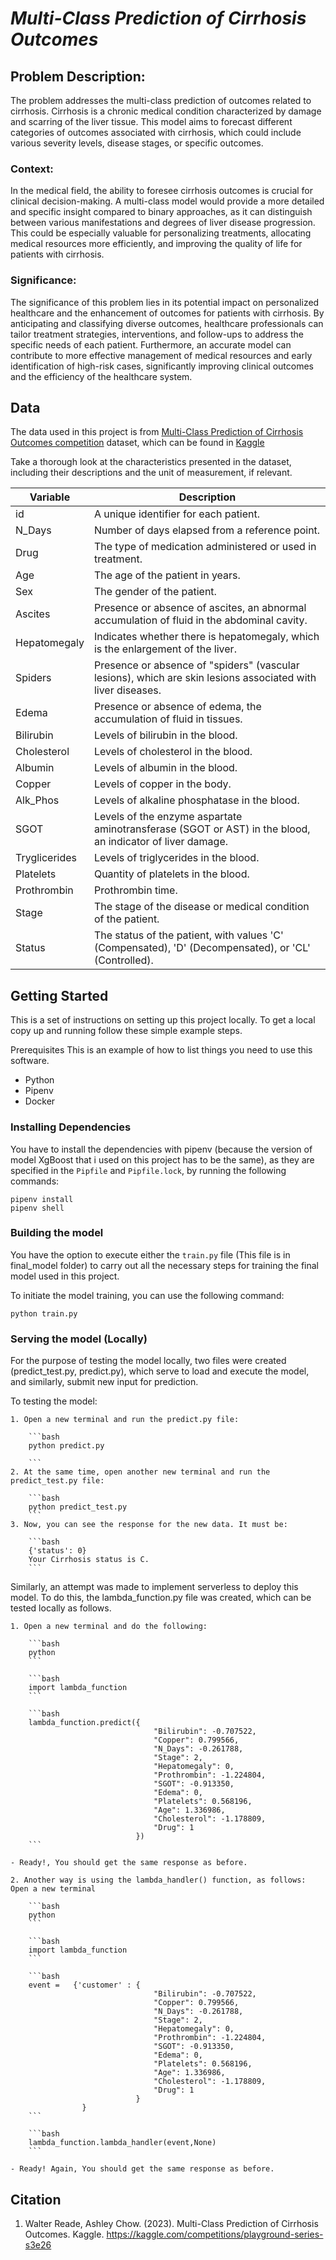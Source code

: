# *Multi-Class Prediction of Cirrhosis Outcomes* 

## Problem Description:

The problem addresses the multi-class prediction of outcomes related to cirrhosis. Cirrhosis is a chronic medical condition characterized by damage and scarring of the liver tissue. This model aims to forecast different categories of outcomes associated with cirrhosis, which could include various severity levels, disease stages, or specific outcomes.

### Context:

In the medical field, the ability to foresee cirrhosis outcomes is crucial for clinical decision-making. A multi-class model would provide a more detailed and specific insight compared to binary approaches, as it can distinguish between various manifestations and degrees of liver disease progression. This could be especially valuable for personalizing treatments, allocating medical resources more efficiently, and improving the quality of life for patients with cirrhosis.

### Significance:

The significance of this problem lies in its potential impact on personalized healthcare and the enhancement of outcomes for patients with cirrhosis. By anticipating and classifying diverse outcomes, healthcare professionals can tailor treatment strategies, interventions, and follow-ups to address the specific needs of each patient. Furthermore, an accurate model can contribute to more effective management of medical resources and early identification of high-risk cases, significantly improving clinical outcomes and the efficiency of the healthcare system.

## Data

The data used in this project is from [Multi-Class Prediction of Cirrhosis Outcomes competition](https://www.kaggle.com/competitions/playground-series-s3e26) dataset, which can be found in [Kaggle](https://www.kaggle.com/)

Take a thorough look at the characteristics presented in the dataset, including their descriptions and the unit of measurement, if relevant.

| Variable       | Description                                                                                                    |
|----------------|----------------------------------------------------------------------------------------------------------------|
| id             | A unique identifier for each patient.                                                                         |
| N_Days         | Number of days elapsed from a reference point.                                                                 |
| Drug           | The type of medication administered or used in treatment.                                                      |
| Age            | The age of the patient in years.                                                                               |
| Sex            | The gender of the patient.                                                                                    |
| Ascites        | Presence or absence of ascites, an abnormal accumulation of fluid in the abdominal cavity.                      |
| Hepatomegaly   | Indicates whether there is hepatomegaly, which is the enlargement of the liver.                                |
| Spiders        | Presence or absence of "spiders" (vascular lesions), which are skin lesions associated with liver diseases.    |
| Edema          | Presence or absence of edema, the accumulation of fluid in tissues.                                             |
| Bilirubin      | Levels of bilirubin in the blood.                                                                             |
| Cholesterol    | Levels of cholesterol in the blood.                                                                          |
| Albumin        | Levels of albumin in the blood.                                                                              |
| Copper         | Levels of copper in the body.                                                                               |
| Alk_Phos       | Levels of alkaline phosphatase in the blood.                                                                 |
| SGOT           | Levels of the enzyme aspartate aminotransferase (SGOT or AST) in the blood, an indicator of liver damage.      |
| Tryglicerides  | Levels of triglycerides in the blood.                                                                        |
| Platelets      | Quantity of platelets in the blood.                                                                          |
| Prothrombin    | Prothrombin time.                                                                                           |
| Stage          | The stage of the disease or medical condition of the patient.                                                 |
| Status         | The status of the patient, with values 'C' (Compensated), 'D' (Decompensated), or 'CL' (Controlled).          |                     |

## Getting Started

This is a set of instructions on setting up this project locally. To get a local copy up and running follow these simple example steps.

Prerequisites This is an example of how to list things you need to use this software.

- Python
- Pipenv
- Docker 

### Installing Dependencies

You have to install the dependencies with pipenv (because the version of model XgBoost that i used on this project has to be the same), as they are specified in the `Pipfile` and `Pipfile.lock`, by running the following commands:

```
pipenv install
pipenv shell
```

### Building the model

You have the option to execute either the `train.py` file (This file is in final_model folder)  to carry out all the necessary steps for training the final model used in this project.

To initiate the model training, you can use the following command:

```
python train.py
```

### Serving the model (Locally)

For the purpose of testing the model locally, two files were created (predict_test.py, predict.py), which serve to load and execute the model, and similarly, submit new input for prediction.

To testing the model:
    
    1. Open a new terminal and run the predict.py file:
        
        ```bash
        python predict.py

        ```
    2. At the same time, open another new terminal and run the predict_test.py file:
        
        ```bash
        python predict_test.py
        ```
    3. Now, you can see the response for the new data. It must be:
        
        ```bash
        {'status': 0}
        Your Cirrhosis status is C.
        ```

Similarly, an attempt was made to implement serverless to deploy this model. To do this, the lambda_function.py file was created, which can be tested locally as follows.

    1. Open a new terminal and do the following:
        
        ```bash
        python
        ```

        ```bash
        import lambda_function
        ```

        ```bash
        lambda_function.predict({
                                    "Bilirubin": -0.707522,
                                    "Copper": 0.799566,
                                    "N_Days": -0.261788,
                                    "Stage": 2,
                                    "Hepatomegaly": 0,
                                    "Prothrombin": -1.224804,
                                    "SGOT": -0.913350,
                                    "Edema": 0,
                                    "Platelets": 0.568196,
                                    "Age": 1.336986,
                                    "Cholesterol": -1.178809,
                                    "Drug": 1
                                })
        ```
        
    - Ready!, You should get the same response as before.

    2. Another way is using the lambda_handler() function, as follows: Open a new terminal
        
        ```bash
        python
        ```

        ```bash
        import lambda_function
        ```

        ```bash
        event =   {'customer' : {
                                    "Bilirubin": -0.707522,
                                    "Copper": 0.799566,
                                    "N_Days": -0.261788,
                                    "Stage": 2,
                                    "Hepatomegaly": 0,
                                    "Prothrombin": -1.224804,
                                    "SGOT": -0.913350,
                                    "Edema": 0,
                                    "Platelets": 0.568196,
                                    "Age": 1.336986,
                                    "Cholesterol": -1.178809,
                                    "Drug": 1
                                }
                    }
        ```

        ```bash
        lambda_function.lambda_handler(event,None)
        ```

    - Ready! Again, You should get the same response as before.

## Citation 

1. Walter Reade, Ashley Chow. (2023). Multi-Class Prediction of Cirrhosis Outcomes. Kaggle. https://kaggle.com/competitions/playground-series-s3e26